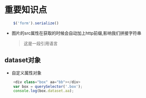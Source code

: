 # 重要知识点

```js
    $('form').serialize()
```

* 图片的src属性在获取的时候会自动加上http前缀,影响我们拼接字符串

  > 这是一段引用语言

## dataset对象

* 自定义属性对象

```js
    <div class="box" aa="bb"></div>
    var box = querySelector('.box');
    console.log(box.dataset.aa);
```